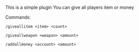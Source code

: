 This is a simple plugin
You can give all players item or money

Commands:
```
/giveallitem <item> <count>

/giveallweapon <weapon> <amount>

/addallmoney <account> <amount>
```
